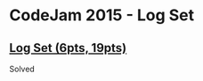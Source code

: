 # CodeJam 2015 - Log Set

## [Log Set (6pts, 19pts)](https://codingcompetitions.withgoogle.com/codejam/round/0000000000433c84/0000000000433d3b)

Solved
